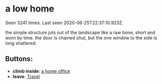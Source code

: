 # a low home

Seen 3241 times. Last seen 2020-06-25T22:37:10.923Z.

the simple structure juts out of the landscape like a raw bone, short and worn by time. the door is chained shut, but the one window to the side is long shattered.

## Buttons:

- **climb inside**: [a home office](a-home-office-hbfou6.md)
- **leave**: [Travel](Travel-travel.md)